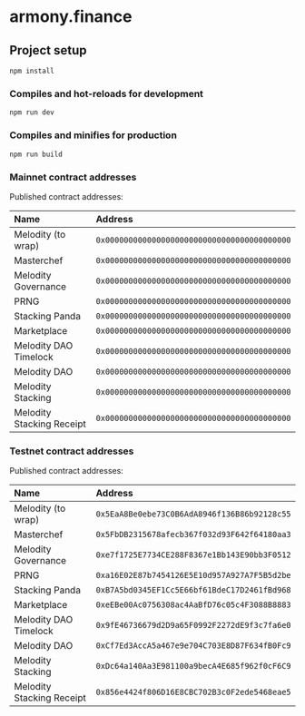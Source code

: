 # armony.finance

## Project setup

```
npm install
```

### Compiles and hot-reloads for development

```
npm run dev
```

### Compiles and minifies for production

```
npm run build
```

### Mainnet contract addresses

Published contract addresses:

| Name                      | Address                                      |
|:--------------------------|:---------------------------------------------|
| Melodity (to wrap)        | `0x0000000000000000000000000000000000000000` |
| Masterchef                | `0x0000000000000000000000000000000000000000` |
| Melodity Governance       | `0x0000000000000000000000000000000000000000` |
| PRNG                      | `0x0000000000000000000000000000000000000000` |
| Stacking Panda            | `0x0000000000000000000000000000000000000000` |
| Marketplace               | `0x0000000000000000000000000000000000000000` |
| Melodity DAO Timelock     | `0x0000000000000000000000000000000000000000` |
| Melodity DAO              | `0x0000000000000000000000000000000000000000` |
| Melodity Stacking         | `0x0000000000000000000000000000000000000000` |
| Melodity Stacking Receipt | `0x0000000000000000000000000000000000000000` |

### Testnet contract addresses

Published contract addresses:

| Name                      | Address                                      |
|:--------------------------|:---------------------------------------------|
| Melodity (to wrap)        | `0x5EaA8Be0ebe73C0B6AdA8946f136B86b92128c55` |
| Masterchef                | `0x5FbDB2315678afecb367f032d93F642f64180aa3` |
| Melodity Governance       | `0xe7f1725E7734CE288F8367e1Bb143E90bb3F0512` |
| PRNG                      | `0xa16E02E87b7454126E5E10d957A927A7F5B5d2be` |
| Stacking Panda            | `0xB7A5bd0345EF1Cc5E66bf61BdeC17D2461fBd968` |
| Marketplace               | `0xeEBe00Ac0756308ac4AaBfD76c05c4F3088B8883` |
| Melodity DAO Timelock     | `0x9fE46736679d2D9a65F0992F2272dE9f3c7fa6e0` |
| Melodity DAO              | `0xCf7Ed3AccA5a467e9e704C703E8D87F634fB0Fc9` |
| Melodity Stacking         | `0xDc64a140Aa3E981100a9becA4E685f962f0cF6C9` |
| Melodity Stacking Receipt | `0x856e4424f806D16E8CBC702B3c0F2ede5468eae5` |
